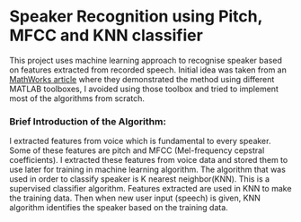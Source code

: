 # Speaker Recognition using Pitch, MFCC and KNN classifier
This project uses machine learning approach to recognise speaker based on features extracted from recorded speech. Initial idea was taken from an [MathWorks article](https://www.mathworks.com/help/audio/examples/speaker-identification-using-pitch-and-mfcc.html) where they demonstrated the method using different MATLAB toolboxes, I avoided using those toolbox and tried to implement most of the algorithms from scratch.  


### Brief Introduction of the Algorithm:
I extracted features from voice which is fundamental to every speaker. Some of these features are pitch and MFCC (Mel-frequency cepstral coefficients). I extracted these features from voice data and stored them to use later for training in machine learning algorithm. The algorithm that was used in order to classify speaker is K nearest neighbor(KNN). This is a supervised classifier algorithm. Features extracted are used in KNN to make the training data. Then when new user input (speech) is given, KNN algorithm identifies the speaker based on the training data. 
